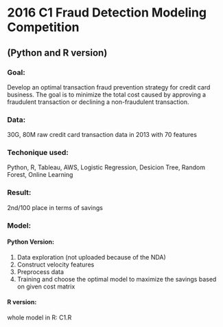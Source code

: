 # 2016 C1 Fraud Detection Modeling Competition 
## (Python and R version)

### Goal: 
Develop an optimal transaction fraud prevention strategy for credit card business. The goal is to minimize the total cost caused by approving a fraudulent transaction or declining a non-fraudulent transaction.

### Data: 
30G, 80M raw credit card transaction data in 2013 with 70 features

### Techonique used: 
Python, R, Tableau, AWS, Logistic Regression, Desicion Tree, Random Forest, Online Learning

### Result: 
2nd/100 place in terms of savings

### Model: 
#### Python Version:
1. Data exploration (not uploaded because of the NDA)
1. Construct velocity features 
2. Preprocess data
3. Training and choose the optimal model to maximize the savings based on given cost matrix

#### R version:
whole model in R: C1.R



